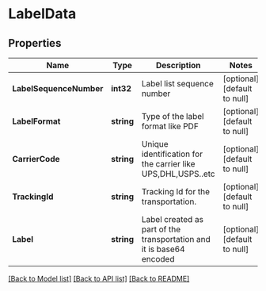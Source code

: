 # LabelData

## Properties
Name | Type | Description | Notes
------------ | ------------- | ------------- | -------------
**LabelSequenceNumber** | **int32** | Label list sequence number | [optional] [default to null]
**LabelFormat** | **string** | Type of the label format like PDF | [optional] [default to null]
**CarrierCode** | **string** | Unique identification for  the carrier like UPS,DHL,USPS..etc | [optional] [default to null]
**TrackingId** | **string** | Tracking Id for the transportation. | [optional] [default to null]
**Label** | **string** | Label created as part of the transportation and it is base64 encoded | [optional] [default to null]

[[Back to Model list]](../README.md#documentation-for-models) [[Back to API list]](../README.md#documentation-for-api-endpoints) [[Back to README]](../README.md)

